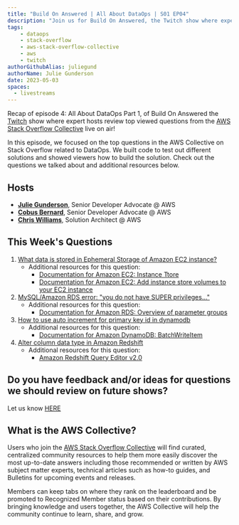 ```yaml
---
title: "Build On Answered | All About DataOps | S01 EP04"
description: "Join us for Build On Answered, the Twitch show where expert hosts review top viewed questions from the AWS Stack Overflow Collective live on air!"
tags:
    - dataops
    - stack-overflow
    - aws-stack-overflow-collective
    - aws
    - twitch
authorGithubAlias: juliegund
authorName: Julie Gunderson
date: 2023-05-03
spaces:
  - livestreams
---
```



Recap of episode 4: All About DataOps Part 1, of Build On Answered the [Twitch](https://twitch.tv/aws) show where expert hosts review top viewed questions from the [AWS Stack Overflow Collective](https://stackoverflow.com/collectives/aws) live on air!

In this episode, we focused on the top questions in the AWS Collective on Stack Overflow related to DataOps. We built code to test out different solutions and showed viewers how to build the solution. Check out the questions we talked about and additional resources below. 

## Hosts

* [**Julie Gunderson**](https://twitter.com/Julie_Gund), Senior Developer Advocate @ AWS
* [**Cobus Bernard**](https://twitter.com/cobusbernard), Senior Developer Advocate @ AWS
* [**Chris Williams**](https://www.linkedin.com/in/the-devops-guy/), Solution Architect @ AWS

## This Week's Questions

1. [What data is stored in Ephemeral Storage of Amazon EC2 instance?](https://stackoverflow.com/questions/11566223/what-data-is-stored-in-ephemeral-storage-of-amazon-ec2-instance)
    * Additional resources for this question:
      * [Documentation for Amazon EC2: Instance Ttore](https://docs.aws.amazon.com/AWSEC2/latest/UserGuide/InstanceStorage.html?sc_channel=el&sc_campaign=livestreams&sc_content=boa-2023-04-19&sc_geo=mult&sc_country=mult&sc_outcome=acq)
      * [Documentation for Amazon EC2: Add instance store volumes to your EC2 instance](https://docs.aws.amazon.com/AWSEC2/latest/UserGuide/add-instance-store-volumes.html?sc_channel=el&sc_campaign=livestreams&sc_content=boa-2023-04-19&sc_geo=mult&sc_country=mult&sc_outcome=acq)
2. [MySQL/Amazon RDS error: "you do not have SUPER privileges..."](https://stackoverflow.com/questions/11601692/mysql-amazon-rds-error-you-do-not-have-super-privileges)
    * Additional resources for this question:
      * [Documentation for Amazon RDS: Overview of parameter groups](https://docs.aws.amazon.com/AmazonRDS/latest/UserGuide/parameter-groups-overview.html?sc_channel=el&sc_campaign=livestreams&sc_content=boa-2023-04-19&sc_geo=mult&sc_country=mult&sc_outcome=acq)
3. [How to use auto increment for primary key id in dynamodb](https://stackoverflow.com/questions/37072341/how-to-use-auto-increment-for-primary-key-id-in-dynamodb)
    * Additional resources for this question:
      * [Documentation for Amazon DynamoDB: BatchWriteItem](https://docs.aws.amazon.com/amazondynamodb/latest/developerguide/WorkingWithItems.html#WorkingWithItems.AtomicCounters?sc_channel=el&sc_campaign=livestreams&sc_content=boa-2023-04-19&sc_geo=mult&sc_country=mult&sc_outcome=acq)
4. [Alter column data type in Amazon Redshift](https://stackoverflow.com/questions/17101918/alter-column-data-type-in-amazon-redshift)
    * Additional resources for this question:
      * [Amazon Redshift Query Editor v2.0](https://aws.amazon.com/redshift/query-editor-v2/?sc_channel=el&sc_campaign=livestreams&sc_content=boa-2023-04-19&sc_geo=mult&sc_country=mult&sc_outcome=acq)

## Do you have feedback and/or ideas for questions we should review on future shows?

Let us know [HERE](https://www.pulse.aws/survey/B1J8HOF5)

## What is the AWS Collective?

Users who join the [AWS Stack Overflow Collective](https://stackoverflow.com/collectives/aws) will find curated, centralized community resources to help them more easily discover the most up-to-date answers including those recommended or written by AWS subject matter experts, technical articles such as how-to guides, and Bulletins for upcoming events and releases.

Members can keep tabs on where they rank on the leaderboard and be promoted to Recognized Member status based on their contributions. By bringing knowledge and users together, the AWS Collective will help the community continue to learn, share, and grow.
